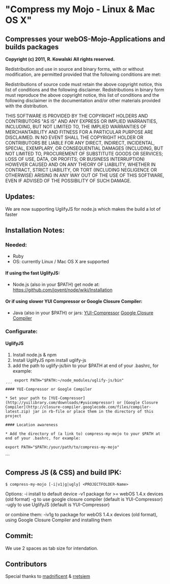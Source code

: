 # "Compress my Mojo - Linux & Mac OS X"

## Compresses your webOS-Mojo-Applications and builds packages

**Copyright (c) 2011, R. Kowalski**
**All rights reserved.**

Redistribution and use in source and binary forms, with or without modification, are permitted provided that the following conditions are met:


Redistributions of source code must retain the above copyright notice, this list of conditions and the following disclaimer.
Redistributions in binary form must reproduce the above copyright notice, this list of conditions and the following disclaimer in the documentation and/or other materials provided with the distribution.


THIS SOFTWARE IS PROVIDED BY THE COPYRIGHT HOLDERS AND CONTRIBUTORS "AS IS" AND ANY EXPRESS OR IMPLIED WARRANTIES, INCLUDING, BUT NOT LIMITED TO, THE IMPLIED WARRANTIES OF MERCHANTABILITY AND FITNESS FOR A PARTICULAR PURPOSE ARE DISCLAIMED. IN NO EVENT SHALL THE COPYRIGHT HOLDER OR CONTRIBUTORS BE LIABLE FOR ANY DIRECT, INDIRECT, INCIDENTAL, SPECIAL, EXEMPLARY, OR CONSEQUENTIAL DAMAGES (INCLUDING, BUT NOT LIMITED TO, PROCUREMENT OF SUBSTITUTE GOODS OR SERVICES; LOSS OF USE, DATA, OR PROFITS; OR BUSINESS INTERRUPTION) HOWEVER CAUSED AND ON ANY THEORY OF LIABILITY, WHETHER IN CONTRACT, STRICT LIABILITY, OR TORT (INCLUDING NEGLIGENCE OR OTHERWISE) ARISING IN ANY WAY OUT OF THE USE OF THIS SOFTWARE, EVEN IF ADVISED OF THE POSSIBILITY OF SUCH DAMAGE.

## Updates:

We are now supporting UglifyJS for node.js which makes the build a lot of faster

## Installation Notes:

### Needed:

- Ruby
- OS: currently Linux / Mac OS X are supported

#### If using the fast UglifyJS:

* Node.js (also in your $PATH)
get node at: https://github.com/joyent/node/wiki/Installation

#### Or if using slower YUI Compressor or Google Closure Compiler:

* Java (also in your $PATH)
or jars: 
[YUI-Compressor](http://yuilibrary.com/downloads/#yuicompressor)
[Google Closure Compiler](http://closure-compiler.googlecode.com/files/compiler-latest.zip)


### Configurate:

#### UglifyJS

1. Install node.js & npm
2. Install UglifyJS 
    npm install uglify-js 
3. add the path to uglify-js/bin to your $PATH at end of your .bashrc, for example: 
```    
    export PATH="$PATH:~/node_modules/uglify-js/bin"
´´´
#### YUI-Compressor or Google Compiler

* Set your path to [YUI-Compressor](http://yuilibrary.com/downloads/#yuicompressor) or [Google Closure Compiler](http://closure-compiler.googlecode.com/files/compiler-latest.zip) jar in rb-file or place them in the directory of this project

#### Location awareness

* Add the directory of (a link to) compress-my-mojo to your $PATH at end of your .bashrc, for example:
```
    export PATH="$PATH:/your/path/to/compress-my-mojo"
´´´
## Compress JS (& CSS) and build IPK:

    $ compress-my-mojo [-i|v1|g|ugly] <PROJECTFOLDER-Name>

Options:
-i install to default device
-v1 package for >= webOS 1.4.x devices (old format)
-g to use google closure compiler (default is YUI-Compressor)
-ugly to use UglifyJS (default is YUI-Compressor)

or combine them: -iv1g to package for webOS 1.4.x devices (old format), using Google Closure Compiler and installing them

## Commit:

We use 2 spaces as tab size for intendation.

## Contributors

Special thanks to [madnificent](https://github.com/madnificent) & [rretsiem](https://github.com/rretsiem) 